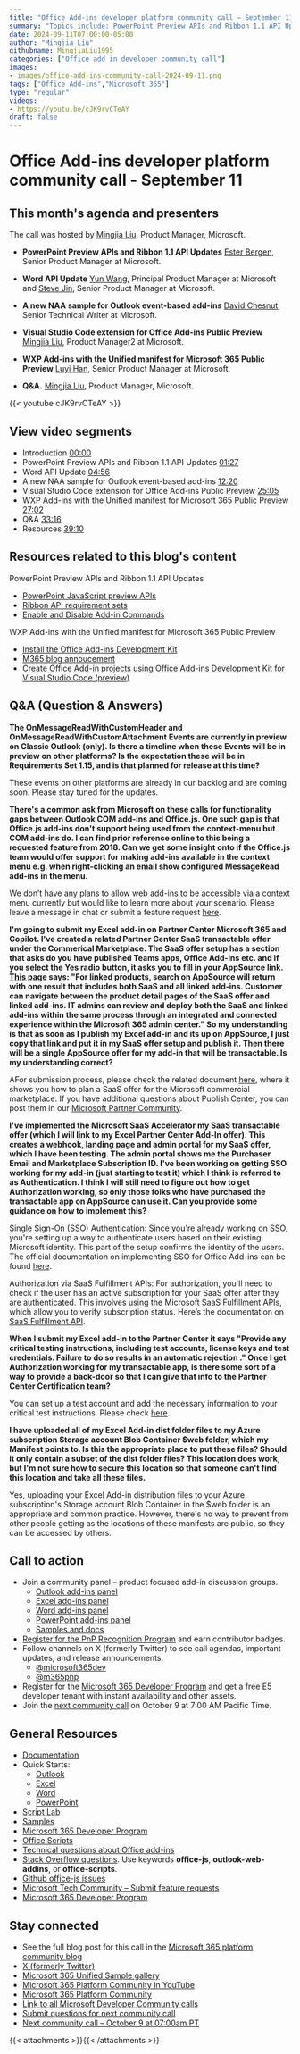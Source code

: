 ```yaml
---
title: "Office Add-ins developer platform community call – September 11, 2024"
summary: "Topics include: PowerPoint Preview APIs and Ribbon 1.1 API Updates​ by Ester Bergen​, Senior Product Manager at Microsoft, Word API Update​ by Yun Wang, Principal Product Manager​ at Microsoft and Steve Jin, Senior Product Manager at Microsoft, A new NAA sample for Outlook event-based add-ins​ by David Chesnut, Senior Technical Writer at Microsoft, Visual Studio Code extension for Office Add-ins Public Preview by Mingjia Liu, Product Manager2 at Microsoft.  Call hosted by Mingjia Liu, Product Manager2 at Microsoft. WXP Add-ins with the Unified manifest for Microsoft 365 Public Preview by Luyi Han​, Senior Product Manager​ at Microsoft.Recorded on September 11, 2024."
date: 2024-09-11T07:00:00-05:00
author: "Mingjia Liu"
githubname: MingjiaLiu1995
categories: ["Office add in developer community call"]
images:
- images/office-add-ins-community-call-2024-09-11.png
tags: ["Office Add-ins","Microsoft 365"]
type: "regular"
videos:
- https://youtu.be/cJK9rvCTeAY
draft: false
---
```


# Office Add-ins developer platform community call - September 11

## This month's agenda and presenters

The call was hosted by [Mingjia Liu](https://www.linkedin.com/in/mingjia-liu-90a69a24a/), Product Manager, Microsoft.

* **PowerPoint Preview APIs and Ribbon 1.1 API Updates** [Ester Bergen](https://www.linkedin.com/in/esterbergen/), Senior Product Manager at Microsoft.
* **Word API Update** [Yun Wang](https://www.linkedin.com/in/airwangyun/), Principal Product Manager at Microsoft and [Steve Jin](https://www.linkedin.com/in/steve-jin-61b08011), Senior Product Manager at Microsoft.
* **A new NAA sample for Outlook event-based add-ins** [David Chesnut](https://www.linkedin.com/in/davidpchesnut), Senior Technical Writer at Microsoft.
* **Visual Studio Code extension for Office Add-ins Public Preview** [Mingjia Liu](https://www.linkedin.com/in/mingjia-liu-90a69a24a/), Product Manager2 at Microsoft.
* **WXP Add-ins with the Unified manifest for Microsoft 365 Public Preview** [Luyi Han](https://www.linkedin.com/in/luyihan/), Senior Product Manager at Microsoft.

* **Q&A.** [Mingjia Liu](https://www.linkedin.com/in/mingjia-liu-90a69a24a/), Product Manager, Microsoft.

{{< youtube cJK9rvCTeAY >}}

## View video segments

* Introduction [00:00](https://youtu.be/cJK9rvCTeAY?t=0)
* PowerPoint Preview APIs and Ribbon 1.1 API Updates [01:27](https://youtu.be/cJK9rvCTeAY?t=87)
* Word API Update [04:56](https://youtu.be/cJK9rvCTeAY?t=296)
* A new NAA sample for Outlook event-based add-ins [12:20](https://youtu.be/cJK9rvCTeAY?t=740)
* Visual Studio Code extension for Office Add-ins Public Preview [25:05](https://youtu.be/cJK9rvCTeAY?t=1505)
* WXP Add-ins with the Unified manifest for Microsoft 365 Public Preview [27:02](https://youtu.be/cJK9rvCTeAY?t=1622)
* Q&A [33:16](https://youtu.be/cJK9rvCTeAY?t=1996)
* Resources [39:10](https://youtu.be/cJK9rvCTeAY?t=2350)

## Resources related to this blog's content
PowerPoint Preview APIs and Ribbon 1.1 API Updates
* [PowerPoint JavaScript preview APIs](https://learn.microsoft.com/javascript/api/requirement-sets/powerpoint/powerpoint-preview-apis?view=common-js-preview)
* [Ribbon API requirement sets](https://learn.microsoft.com/javascript/api/requirement-sets/common/ribbon-api-requirement-sets?view=common-js-preview#ribbon-api-11)
* [Enable and Disable Add-in Commands](https://learn.microsoft.com/office/dev/add-ins/design/disable-add-in-commands)

WXP Add-ins with the Unified manifest for Microsoft 365 Public Preview
* [Install the Office Add-ins Development Kit](https://marketplace.visualstudio.com/items?itemName=msoffice.microsoft-office-add-in-debugger)
* [M365 blog annoucement](https://devblogs.microsoft.com/microsoft365dev/announcing-the-office-add-ins-development-kit-for-visual-studio-code-public-preview/)
* [Create Office Add-in projects using Office Add-ins Development Kit for Visual Studio Code (preview)](https://learn.microsoft.com/office/dev/add-ins/develop/development-kit-overview?tabs=vscode)

## Q&A (Question & Answers)

**The OnMessageReadWithCustomHeader and OnMessageReadWithCustomAttachment Events are currently in preview on Classic Outlook (only). Is there a timeline when these Events will be in preview on other platforms? Is the expectation these will be in Requirements Set 1.15, and is that planned for release at this time?**

These events on other platforms are already in our backlog and are coming soon. Please stay tuned for the updates.

**There's a common ask from Microsoft on these calls for functionality gaps between Outlook COM add-ins and Office.js. One such gap is that Office.js add-ins don't support being used from the context-menu but COM add-ins do. I can find prior reference online to this being a requested feature from 2018. Can we get some insight onto if the Office.js team would offer support for making add-ins available in the context menu e.g. when right-clicking an email show configured MessageRead add-ins in the menu.**

We don’t have any plans to allow web add-ins to be accessible via a context menu currently but would like to learn more about your scenario. Please leave a message in chat or submit a feature request [here](https://aka.ms/m365dev-suggestions).

**I'm going to submit my Excel add-in on Partner Center Microsoft 365 and Copilot. I've created a related Partner Center SaaS transactable offer under the Commerical Marketplace. The SaaS offer setup has a section that asks do you have published Teams apps, Office Add-ins etc. and if you select the Yes radio button, it asks you to fill in your AppSource link. [This page](https://learn.microsoft.com/partner-center/marketplace-offers/plan-saas-offer) says: "For linked products, search on AppSource will return with one result that includes both SaaS and all linked add-ins. Customer can navigate between the product detail pages of the SaaS offer and linked add-ins. IT admins can review and deploy both the SaaS and linked add-ins within the same process through an integrated and connected experience within the Microsoft 365 admin center." So my understanding is that as soon as I publish my Excel add-in and its up on AppSource, I just copy that link and put it in my SaaS offer setup and publish it. Then there will be a single AppSource offer for my add-in that will be transactable. Is my understanding correct?**

AFor submission process, please check the related document [here](https://learn.microsoft.com/partner-center/marketplace-offers/plan-saas-offer), where it shows you how to plan a SaaS offer for the Microsoft commercial marketplace. If you have additional questions about Publish Center, you can post them in our [Microsoft Partner Community​](https://techcommunity.microsoft.com/category/PartnerCommunity).

**I've implemented the Microsoft SaaS Accelerator my SaaS transactable offer (which I will link to my Excel Partner Center Add-In offer). This creates a webhook, landing page and admin portal for my SaaS offer, which I have been testing. The admin portal shows me the Purchaser Email and Marketplace Subscription ID. I've been working on getting SSO working for my add-in (just starting to test it) which I think is referred to as Authentication. I think I will still need to figure out how to get Authorization working, so only those folks who have purchased the transactable app on AppSource can use it. Can you provide some guidance on how to implement this?**

Single Sign-On (SSO) Authentication: Since you're already working on SSO, you're setting up a way to authenticate users based on their existing Microsoft identity. This part of the setup confirms the identity of the users. The official documentation on implementing SSO for Office Add-ins can be found [here](https://learn.microsoft.com/office/dev/add-ins/develop/sso-in-office-add-ins?tabs=jsonmanifest).​

Authorization via SaaS Fulfillment APIs: For authorization, you'll need to check if the user has an active subscription for your SaaS offer after they are authenticated. This involves using the Microsoft SaaS Fulfillment APIs, which allow you to verify subscription status. Here’s the documentation on [SaaS Fulfillment API](https://learn.microsoft.com/partner-center/marketplace-offers/partner-center-portal/pc-saas-fulfillment-life-cycle).​

**When I submit my Excel add-in to the Partner Center it says "Provide any critical testing instructions, including test accounts, license keys and test credentials. Failure to do so results in an automatic rejection ." Once I get Authorization working for my transactable app, is there some sort of a way to provide a back-door so that I can give that info to the Partner Center Certification team?**

You can set up a test account and add the necessary information to your critical test instructions. Please check [here](https://learn.microsoft.com/partner-center/marketplace-offers/add-in-submission-guide). 

**I have uploaded all of my Excel Add-in dist folder files to my Azure subscription Storage account Blob Container $web folder, which my Manifest points to. Is this the appropriate place to put these files? Should it only contain a subset of the dist folder files? This location does work, but I'm not sure how to secure this location so that someone can't find this location and take all these files.**

Yes, uploading your Excel Add-in distribution files to your Azure subscription's Storage account Blob Container in the $web folder is an appropriate and common practice. However, there's no way to prevent from other people getting as the locations of these manifests are public, so they can be accessed by others.

## Call to action

* Join a community panel – product focused add-in discussion groups.
    * [Outlook add-ins panel](https://ux.microsoft.com/Panel/OutlookAddinDeveloper)
    * [Excel add-ins panel](https://ux.microsoft.com/Panel/ExcelAddinDeveloper)
    * [Word add-ins panel](https://ux.microsoft.com/Panel/WordAddinDeveloper)
    * [PowerPoint add-ins panel](https://ux.microsoft.com/Panel/PowerPointAddinDeveloper)
    * [Samples and docs](https://ux.microsoft.com/Panel/OfficeAddinImproveSamplesDocs)
* [Register for the PnP Recognition Program](https://pnp.github.io/recognitionprogram/) and earn contributor badges.
* Follow channels on X (formerly Twitter) to see call agendas, important updates, and release announcements.
    * [@microsoft365dev](https://twitter.com/microsoft365dev)
    * [@m365pnp](https://twitter.com/m365pnp)
* Register for the [Microsoft 365 Developer Program](https://aka.ms/m365/devprogram) and get a free E5 developer tenant with instant availability and other assets.
* Join the [next community call](https://aka.ms/officeaddinscommunitycall) on October 9 at 7:00 AM Pacific Time.

## General Resources

* [Documentation](https://aka.ms/office-add-ins-docs)
* Quick Starts:
    * [Outlook](https://learn.microsoft.com/office/dev/add-ins/quickstarts/outlook-quickstart)
    * [Excel](https://learn.microsoft.com/office/dev/add-ins/quickstarts/excel-quickstart-jquery)
    * [Word](https://learn.microsoft.com/office/dev/add-ins/quickstarts/word-quickstart)
    * [PowerPoint](https://learn.microsoft.com/office/dev/add-ins/quickstarts/powerpoint-quickstart)
* [Script Lab](https://aka.ms/getscriptlab)
* [Samples](https://aka.ms/officeaddinsamples)
* [Microsoft 365 Developer Program](https://aka.ms/M365devprogram)
* [Office Scripts](aka.ms/office-scripts-docs)
* [Technical questions about Office add-ins](https://aka.ms/office-addins-dev-questions)
* [Stack Overflow questions](https://stackoverflow.com). Use keywords **office-js**, **outlook-web-addins**, or **office-scripts**.
* [Github office-js issues](https://github.com/OfficeDev/office-js/issues)
* [Microsoft Tech Community – Submit feature requests](https://aka.ms/m365dev-suggestions)
* [Microsoft 365 Developer Program](https://aka.ms/M365devprogram)

## Stay connected

* See the full blog post for this call in the [Microsoft 365 platform community blog](https://aka.ms/m365pnp/blog)
* [X (formerly Twitter)](https://twitter.com/microsoft365dev)
* [Microsoft 365 Unified Sample gallery](https://aka.ms/community/samples)
* [Microsoft 365 Platform Community in YouTube](https://aka.ms/community/videos)
* [Microsoft 365 Platform Community](https://aka.ms/community/home)
* [Link to all Microsoft Developer Community calls](https://aka.ms/M365DevCalls)
* [Submit questions for next community call](https://aka.ms/officeaddinsform)
* [Next community call – October 9 at 07:00am PT](https://aka.ms/officeaddinscommunitycall)

{{< attachments >}}{{< /attachments >}}
